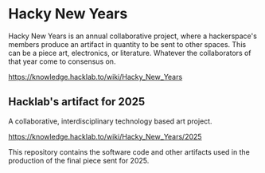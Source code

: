 # Hacky New Years

Hacky New Years is an annual collaborative project, where a hackerspace's 
members produce an artifact in quantity to be sent to other spaces. This can 
be a piece art, electronics, or literature. Whatever the collaborators of 
that year come to consensus on. 

https://knowledge.hacklab.to/wiki/Hacky_New_Years

## Hacklab's artifact for 2025 
A collaborative, interdisciplinary technology based art project.

https://knowledge.hacklab.to/wiki/Hacky_New_Years/2025

This repository contains the software code and other artifacts used in the 
production of the final piece sent for 2025.
